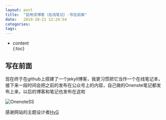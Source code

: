 ```yaml
---  
layout: post  
title:  "启用该博客（在线笔记）-写在前面"  
date:   2019-10-21 12:24:54  
categories:  
tags:  
---  
```


* content  
{:toc}  

## 写在前面  

现在终于在github上搭建了一个jekyll博客，我更习惯把它当作一个在线笔记本，接下来一段时间会把之前的发布在公众号上的内容，自己做的Onenote笔记都发布上来，以后的博客和笔记也发布在这啦  

![OnenoteSS]({{site.baseurl}}/images/intro/onenotess.png)  

感谢网站的主题设计者[HyG](https://github.com/Gaohaoyang)  

